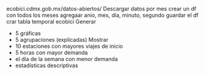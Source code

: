 ecobici.cdmx.gob.mx/datos-abiertos/
Descargar datos por mes
crear un df con todos los meses
agregaar anio, mes, dia, minuto, segundo
guardar el df
crar tabla temporal ecobici
Generar 
- 5 gráficas
- 5 agrupaciones (explicadas)
Mostrar
- 10 estaciones con mayores víajes de inicio
- 5 horas con mayor demanda
- el día de la semana con menor demanda
- estadísticas descriptivas